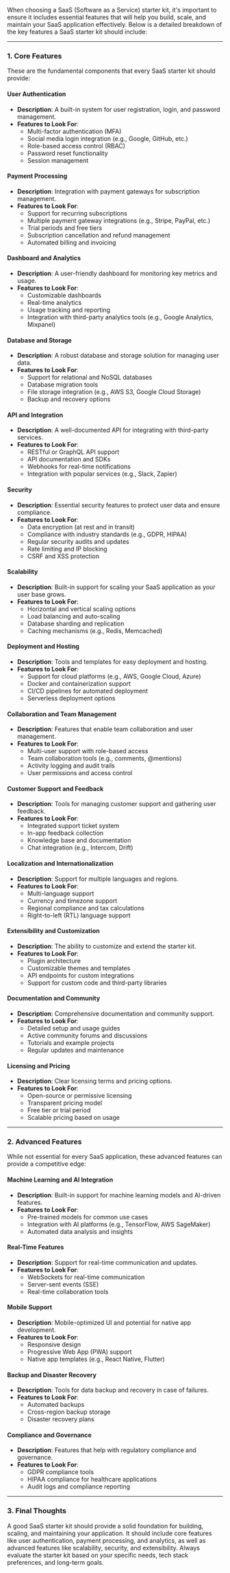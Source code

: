 When choosing a SaaS (Software as a Service) starter kit, it's important to ensure it includes essential features that will help you build, scale, and maintain your SaaS application effectively. Below is a detailed breakdown of the key features a SaaS starter kit should include:

---

### **1. Core Features**
These are the fundamental components that every SaaS starter kit should provide:

#### **User Authentication**
- **Description**: A built-in system for user registration, login, and password management.
- **Features to Look For**:
  - Multi-factor authentication (MFA)
  - Social media login integration (e.g., Google, GitHub, etc.)
  - Role-based access control (RBAC)
  - Password reset functionality
  - Session management

#### **Payment Processing**
- **Description**: Integration with payment gateways for subscription management.
- **Features to Look For**:
  - Support for recurring subscriptions
  - Multiple payment gateway integrations (e.g., Stripe, PayPal, etc.)
  - Trial periods and free tiers
  - Subscription cancellation and refund management
  - Automated billing and invoicing

#### **Dashboard and Analytics**
- **Description**: A user-friendly dashboard for monitoring key metrics and usage.
- **Features to Look For**:
  - Customizable dashboards
  - Real-time analytics
  - Usage tracking and reporting
  - Integration with third-party analytics tools (e.g., Google Analytics, Mixpanel)

#### **Database and Storage**
- **Description**: A robust database and storage solution for managing user data.
- **Features to Look For**:
  - Support for relational and NoSQL databases
  - Database migration tools
  - File storage integration (e.g., AWS S3, Google Cloud Storage)
  - Backup and recovery options

#### **API and Integration**
- **Description**: A well-documented API for integrating with third-party services.
- **Features to Look For**:
  - RESTful or GraphQL API support
  - API documentation and SDKs
  - Webhooks for real-time notifications
  - Integration with popular services (e.g., Slack, Zapier)

#### **Security**
- **Description**: Essential security features to protect user data and ensure compliance.
- **Features to Look For**:
  - Data encryption (at rest and in transit)
  - Compliance with industry standards (e.g., GDPR, HIPAA)
  - Regular security audits and updates
  - Rate limiting and IP blocking
  - CSRF and XSS protection

#### **Scalability**
- **Description**: Built-in support for scaling your SaaS application as your user base grows.
- **Features to Look For**:
  - Horizontal and vertical scaling options
  - Load balancing and auto-scaling
  - Database sharding and replication
  - Caching mechanisms (e.g., Redis, Memcached)

#### **Deployment and Hosting**
- **Description**: Tools and templates for easy deployment and hosting.
- **Features to Look For**:
  - Support for cloud platforms (e.g., AWS, Google Cloud, Azure)
  - Docker and containerization support
  - CI/CD pipelines for automated deployment
  - Serverless deployment options

#### **Collaboration and Team Management**
- **Description**: Features that enable team collaboration and user management.
- **Features to Look For**:
  - Multi-user support with role-based access
  - Team collaboration tools (e.g., comments, @mentions)
  - Activity logging and audit trails
  - User permissions and access control

#### **Customer Support and Feedback**
- **Description**: Tools for managing customer support and gathering user feedback.
- **Features to Look For**:
  - Integrated support ticket system
  - In-app feedback collection
  - Knowledge base and documentation
  - Chat integration (e.g., Intercom, Drift)

#### **Localization and Internationalization**
- **Description**: Support for multiple languages and regions.
- **Features to Look For**:
  - Multi-language support
  - Currency and timezone support
  - Regional compliance and tax calculations
  - Right-to-left (RTL) language support

#### **Extensibility and Customization**
- **Description**: The ability to customize and extend the starter kit.
- **Features to Look For**:
  - Plugin architecture
  - Customizable themes and templates
  - API endpoints for custom integrations
  - Support for custom code and third-party libraries

#### **Documentation and Community**
- **Description**: Comprehensive documentation and community support.
- **Features to Look For**:
  - Detailed setup and usage guides
  - Active community forums and discussions
  - Tutorials and example projects
  - Regular updates and maintenance

#### **Licensing and Pricing**
- **Description**: Clear licensing terms and pricing options.
- **Features to Look For**:
  - Open-source or permissive licensing
  - Transparent pricing model
  - Free tier or trial period
  - Scalable pricing based on usage

---

### **2. Advanced Features**
While not essential for every SaaS application, these advanced features can provide a competitive edge:

#### **Machine Learning and AI Integration**
- **Description**: Built-in support for machine learning models and AI-driven features.
- **Features to Look For**:
  - Pre-trained models for common use cases
  - Integration with AI platforms (e.g., TensorFlow, AWS SageMaker)
  - Automated data analysis and insights

#### **Real-Time Features**
- **Description**: Support for real-time communication and updates.
- **Features to Look For**:
  - WebSockets for real-time communication
  - Server-sent events (SSE)
  - Real-time collaboration tools

#### **Mobile Support**
- **Description**: Mobile-optimized UI and potential for native app development.
- **Features to Look For**:
  - Responsive design
  - Progressive Web App (PWA) support
  - Native app templates (e.g., React Native, Flutter)

#### **Backup and Disaster Recovery**
- **Description**: Tools for data backup and recovery in case of failures.
- **Features to Look For**:
  - Automated backups
  - Cross-region backup storage
  - Disaster recovery plans

#### **Compliance and Governance**
- **Description**: Features that help with regulatory compliance and governance.
- **Features to Look For**:
  - GDPR compliance tools
  - HIPAA compliance for healthcare applications
  - Audit logs and compliance reporting

---

### **3. Final Thoughts**
A good SaaS starter kit should provide a solid foundation for building, scaling, and maintaining your application. It should include core features like user authentication, payment processing, and analytics, as well as advanced features like scalability, security, and extensibility. Always evaluate the starter kit based on your specific needs, tech stack preferences, and long-term goals.
